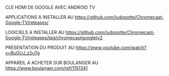 CLE HDMI DE GOOGLE AVEC ANDROID TV

APPLICATIONS A INSTALLER AU https://github.com/ludopotte/Chromecast-Google-TV/releases/

LOGICIELS A INSTALLER AU https://github.com/ludopotte/Chromecast-Google-TV/releases/tag/chromecastgoogletv2

PRESENTATION DU PRODUIT AU https://www.youtube.com/watch?v=BuGUJ_z2uTg

APPAREIL A ACHETER SUR BOULANGER AU https://www.boulanger.com/ref/1151341
